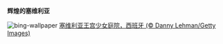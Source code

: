 
**辉煌的塞维利亚**

![bing-wallpaper](https://www.bing.com/th?id=OHR.AlcazarSeville_ZH-CN5581795099_1920x1080.jpg)
[塞维利亚王宫少女庭院，西班牙 (© Danny Lehman/Getty Images)](https://www.bing.com/search?q=%E5%A1%9E%E7%BB%B4%E5%88%A9%E4%BA%9A%E7%8E%8B%E5%AE%AB&amp;form=hpcapt&amp;mkt=zh-cn)
  